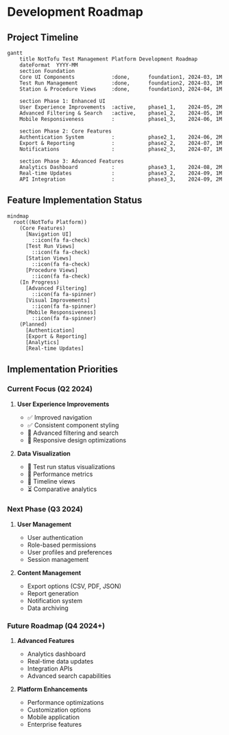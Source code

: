 # Development Roadmap

## Project Timeline

```mermaid
gantt
    title NotTofu Test Management Platform Development Roadmap
    dateFormat  YYYY-MM
    section Foundation
    Core UI Components            :done,      foundation1, 2024-03, 1M
    Test Run Management           :done,      foundation2, 2024-03, 1M
    Station & Procedure Views     :done,      foundation3, 2024-04, 1M

    section Phase 1: Enhanced UI
    User Experience Improvements  :active,    phase1_1,    2024-05, 2M
    Advanced Filtering & Search   :active,    phase1_2,    2024-05, 1M
    Mobile Responsiveness         :           phase1_3,    2024-06, 1M
    
    section Phase 2: Core Features
    Authentication System         :           phase2_1,    2024-06, 2M
    Export & Reporting            :           phase2_2,    2024-07, 1M
    Notifications                 :           phase2_3,    2024-07, 1M
    
    section Phase 3: Advanced Features
    Analytics Dashboard           :           phase3_1,    2024-08, 2M
    Real-time Updates             :           phase3_2,    2024-09, 1M
    API Integration               :           phase3_3,    2024-09, 2M
```

## Feature Implementation Status

```mermaid
mindmap
  root((NotTofu Platform))
    (Core Features)
      [Navigation UI]
        ::icon(fa fa-check)
      [Test Run Views]
        ::icon(fa fa-check)
      [Station Views]
        ::icon(fa fa-check)
      [Procedure Views]
        ::icon(fa fa-check)
    (In Progress)
      [Advanced Filtering]
        ::icon(fa fa-spinner)
      [Visual Improvements]
        ::icon(fa fa-spinner)
      [Mobile Responsiveness]
        ::icon(fa fa-spinner)
    (Planned)
      [Authentication]
      [Export & Reporting]
      [Analytics]
      [Real-time Updates]
```

## Implementation Priorities

### Current Focus (Q2 2024)

1. **User Experience Improvements**
   - ✅ Improved navigation
   - ✅ Consistent component styling
   - 🔄 Advanced filtering and search
   - 🔄 Responsive design optimizations

2. **Data Visualization**
   - 🔄 Test run status visualizations
   - 🔄 Performance metrics
   - 🔄 Timeline views
   - ⏳ Comparative analytics

### Next Phase (Q3 2024)

1. **User Management**
   - User authentication
   - Role-based permissions
   - User profiles and preferences
   - Session management

2. **Content Management**
   - Export options (CSV, PDF, JSON)
   - Report generation
   - Notification system
   - Data archiving

### Future Roadmap (Q4 2024+)

1. **Advanced Features**
   - Analytics dashboard
   - Real-time data updates
   - Integration APIs
   - Advanced search capabilities

2. **Platform Enhancements**
   - Performance optimizations
   - Customization options
   - Mobile application
   - Enterprise features 